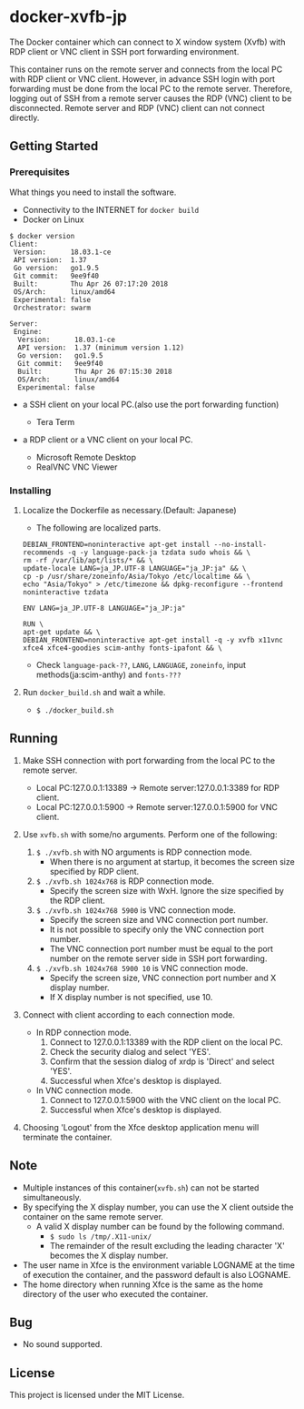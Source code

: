 # docker-xvfb-jp

The Docker container which can connect to X window system (Xvfb) with
RDP client or VNC client in SSH port forwarding environment.

This container runs on the remote server and connects from the local
PC with RDP client or VNC client. However, in advance SSH login with
port forwarding must be done from the local PC to the remote
server. Therefore, logging out of SSH from a remote server causes the
RDP (VNC) client to be disconnected. Remote server and RDP (VNC)
client can not connect directly.

## Getting Started
### Prerequisites

What things you need to install the software.

* Connectivity to the INTERNET for `docker build`
* Docker on Linux

```
$ docker version
Client:
 Version:      18.03.1-ce
 API version:  1.37
 Go version:   go1.9.5
 Git commit:   9ee9f40
 Built:        Thu Apr 26 07:17:20 2018
 OS/Arch:      linux/amd64
 Experimental: false
 Orchestrator: swarm

Server:
 Engine:
  Version:      18.03.1-ce
  API version:  1.37 (minimum version 1.12)
  Go version:   go1.9.5
  Git commit:   9ee9f40
  Built:        Thu Apr 26 07:15:30 2018
  OS/Arch:      linux/amd64
  Experimental: false
```

* a SSH client on your local PC.(also use the port forwarding function)
    * Tera Term

* a RDP client or a VNC client on your local PC.
    * Microsoft Remote Desktop
    * RealVNC VNC Viewer


### Installing

1. Localize the Dockerfile as necessary.(Default: Japanese)
    * The following are localized parts.

    ```
    DEBIAN_FRONTEND=noninteractive apt-get install --no-install-recommends -q -y language-pack-ja tzdata sudo whois && \
    rm -rf /var/lib/apt/lists/* && \
    update-locale LANG=ja_JP.UTF-8 LANGUAGE="ja_JP:ja" && \
    cp -p /usr/share/zoneinfo/Asia/Tokyo /etc/localtime && \
    echo "Asia/Tokyo" > /etc/timezone && dpkg-reconfigure --frontend noninteractive tzdata

    ENV LANG=ja_JP.UTF-8 LANGUAGE="ja_JP:ja"

    RUN \
    apt-get update && \
    DEBIAN_FRONTEND=noninteractive apt-get install -q -y xvfb x11vnc xfce4 xfce4-goodies scim-anthy fonts-ipafont && \
    ```
    * Check `language-pack-??`, `LANG`, `LANGUAGE`, `zoneinfo`, input methods(ja:scim-anthy) and `fonts-???`

1. Run `docker_build.sh` and wait a while.
    * `$ ./docker_build.sh`

## Running

1. Make SSH connection with port forwarding from the local PC to the remote server.
    * Local PC:127.0.0.1:13389 -> Remote server:127.0.0.1:3389 for RDP client.
    * Local PC:127.0.0.1:5900 -> Remote server:127.0.0.1:5900 for VNC client.

1. Use `xvfb.sh` with some/no arguments. Perform one of the following:
    1. `$ ./xvfb.sh` with NO arguments is RDP connection mode.
        * When there is no argument at startup, it becomes the screen size specified by RDP client.
    1. `$ ./xvfb.sh 1024x768` is RDP connection mode.
        * Specify the screen size with WxH. Ignore the size specified by the RDP client.
    1. `$ ./xvfb.sh 1024x768 5900` is VNC connection mode.
        * Specify the screen size and VNC connection port number.
        * It is not possible to specify only the VNC connection port number.
        * The VNC connection port number must be equal to the port number on the remote server side in SSH port forwarding.
    1. `$ ./xvfb.sh 1024x768 5900 10` is VNC connection mode.
        * Specify the screen size, VNC connection port number and X display number.
        * If X display number is not specified, use 10.

1. Connect with client according to each connection mode.
    * In RDP connection mode.
        1. Connect to 127.0.0.1:13389 with the RDP client on the local PC.
        1. Check the security dialog and select 'YES'.
        1. Confirm that the session dialog of xrdp is 'Direct' and select 'YES'.
        1. Successful when Xfce's desktop is displayed.
    * In VNC connection mode.
        1. Connect to 127.0.0.1:5900 with the VNC client on the local PC.
        1. Successful when Xfce's desktop is displayed.

1. Choosing 'Logout' from the Xfce desktop application menu will terminate the container.


## Note

* Multiple instances of this container(`xvfb.sh`) can not be started simultaneously.
* By specifying the X display number, you can use the X client outside the container on the same remote server.
    * A valid X display number can be found by the following command.
        * `$ sudo ls /tmp/.X11-unix/`
        * The remainder of the result excluding the leading character 'X' becomes the X display number.
* The user name in Xfce is the environment variable LOGNAME at the time of execution the container, and the password default is also LOGNAME.
* The home directory when running Xfce is the same as the home directory of the user who executed the container.


## Bug

* No sound supported.


## License

This project is licensed under the MIT License.
